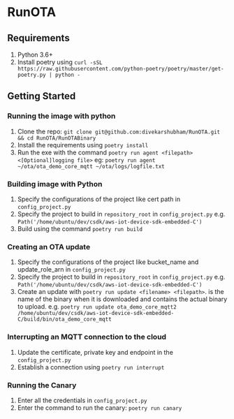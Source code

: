 # RunOTA

## Requirements
1. Python 3.6+
2. Install poetry using `curl -sSL https://raw.githubusercontent.com/python-poetry/poetry/master/get-poetry.py | python -`

## Getting Started

### Running the image with python
1. Clone the repo: `git clone git@github.com:divekarshubham/RunOTA.git && cd RunOTA/RunOTABinary`
2. Install the requirements using `poetry install`
3. Run the exe with the command `poetry run agent <filepath> <[Optional]logging file>` eg: `poetry run agent ~/ota/ota_demo_core_mqtt ~/ota/logs/logfile.txt`

### Building image with Python
1. Specify the configurations of the project like cert path in `config_project.py`
2. Specify the project to build in `repository_root` in `config_project.py` e.g. `Path('/home/ubuntu/dev/csdk/aws-iot-device-sdk-embedded-C')`
3. Build using the command `poetry run build`

### Creating an OTA update
1. Specify the configurations of the project like bucket_name and update_role_arn in `config_project.py`
2. Specify the project to build in `repository_root` in `config_project.py` e.g. `Path('/home/ubuntu/dev/csdk/aws-iot-device-sdk-embedded-C')`
3. Create an update with `poetry run update <filename> <filepath>`. <filename> is the name of the binary when it is downloaded and <filepath> contains the actual binary to upload. e.g. `poetry run update ota_demo_core_mqtt2 /home/ubuntu/dev/csdk/aws-iot-device-sdk-embedded-C/build/bin/ota_demo_core_mqtt`

### Interrupting an MQTT connection to the cloud
1. Update the certificate, private key and endpoint in the `config_project.py`
2. Establish a connection using `poetry run interrupt`

### Running the Canary
1. Enter all the credentials in `config_project.py`
2. Enter the command to run the canary: `poetry run canary`
